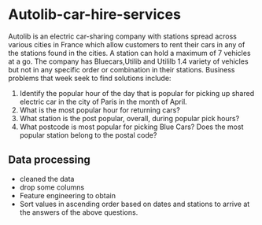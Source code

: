 # Autolib-car-hire-services
Autolib is an electric car-sharing company with stations spread across various cities in France which allow customers to rent their cars in any of the stations found in the cities.
A station can hold a maximum of 7 vehicles at a go. The company has Bluecars,Utilib and Utililb 1.4 variety of vehicles but not in any specific order or combination in their stations.
Business problems that week seek to find solutions include:
1.	Identify the popular hour of the day that is popular for picking up shared electric car in the city of Paris in the month of April.
2.	What is the most popular hour for returning cars?
3.	What station is the post popular, overall, during popular pick hours?
4.	What postcode is most popular for picking Blue Cars? Does the most popular station belong to the postal code?

## Data processing
* cleaned the data
* drop some columns
* Feature engineering to obtain
* Sort values in ascending order based on dates and stations to arrive at the answers of the above questions.
